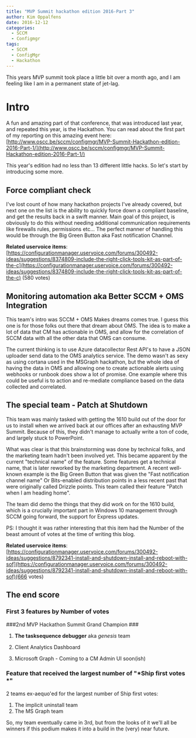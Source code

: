 ```yaml
---
title: "MVP Summit hackathon edition 2016-Part 3"
author: Kim Oppalfens
date: 2016-12-12
categories:
  - SCCM
  - Configmgr
tags:
  - SCCM
  - ConfigMgr
  - Hackathon
---
```


This years MVP summit took place a little bit over a month ago, and I am feeling like I am in a permanent state of jet-lag.

# Intro #
A fun and amazing part of that conference, that was introduced last year, and repeated this year, is the Hackathon. You can read about the first part of my reporting on this amazing event here: [http://www.oscc.be/sccm/configmgr/MVP-Summit-Hackathon-edition-2016-Part-1/](http://www.oscc.be/sccm/configmgr/MVP-Summit-Hackathon-edition-2016-Part-1/)

This year's edition had no less than 13 different little hacks. So let's start by introducing some more.

## Force compliant check ##
I've lost count of how many hackathon projects I've already covered, but next one on the list is the ability to quickly force down a compliant baseline, and get the results back in a swift manner. Main goal of this project, is obviously to do this without needing additional communication requirements like firewalls rules, permissions etc... The perfect manner of handling this would be through the Big Green Button aka Fast notification Channel.

**Related uservoice items**: 
[https://configurationmanager.uservoice.com/forums/300492-ideas/suggestions/8374809-include-the-right-click-tools-kit-as-part-of-the-c](https://configurationmanager.uservoice.com/forums/300492-ideas/suggestions/8374809-include-the-right-click-tools-kit-as-part-of-the-c) (580 votes)

## Monitoring automation aka Better SCCM + OMS Integration ##
This team's intro was SCCM + OMS Makes dreams comes true. I guess this one is for those folks out there that dream about OMS. The idea is to make a lot of data that CM has actionable in OMS, and allow for the correlation of SCCM data with all the other data that OMS can consume.

The current thinking is to use Azure datacollector Rest API's to have a JSON uploader send data to the OMS analytics service. The demo wasn't as sexy as using cortana used in the MSGraph hackathon, but the whole idea of having the data in OMS and allowing one to create actionable alerts using webhooks or runbook does show a lot of promise. One example where this could be useful is to action and re-mediate compliance based on the data collected and correlated.

## The special team - Patch at Shutdown  ##
This team was mainly tasked with getting the 1610 build out of the door for us to install when we arrived back at our offices after an exhausting MVP Summit. Because of this, they didn't manage to actually write a ton of code, and largely stuck to PowerPoint.

What was clear is that this brainstorming was done by technical folks, and the marketing team hadn't been involved yet. This became apparent by the current "technical name" of the feature. Some features get a technical name, that is later reworked by the marketing department. A recent well-known example is the Big Green Button that was given the "Fast notification channel name" Or Bits-enabled distribution points in a less recent past that were originally called Drizzle points. This team called their feature "Patch when I am heading home". 

The team did demo the things that they did work on for the 1610 build, which is a crucially important part in Windows 10 management through SCCM going forward, the support for Express updates.

PS: I thought it was rather interesting that this item had the Number of the beast amount of votes at the time of writing this blog.


**Related uservoice items**: 
[https://configurationmanager.uservoice.com/forums/300492-ideas/suggestions/8792341-install-and-shutdown-install-and-reboot-with-sof](https://configurationmanager.uservoice.com/forums/300492-ideas/suggestions/8792341-install-and-shutdown-install-and-reboot-with-sof)(666 votes)


## The end score ##
### First 3 features by Number of votes ###
###2nd MVP Hackathon Summit Grand Champion ###
1.  **The tasksequence debugger** aka *genesis* team

2. Client Analytics Dashboard
3. Microsoft Graph - Coming to a CM Admin UI soon(ish)

### Feature that received the largest number of "*Ship first votes *"
2 teams ex-aequo'ed for the largest number of Ship first votes:
1. The implicit uninstall team
2. The MS Graph team

So, my team eventually came in 3rd, but from the looks of it we'll all be winners if this podium makes it into a build in the (very) near future.




